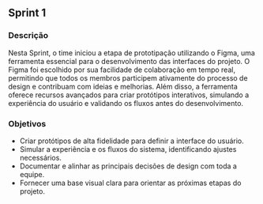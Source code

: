 ## Sprint 1 

### Descrição
Nesta Sprint, o time iniciou a etapa de prototipação utilizando o Figma, uma ferramenta essencial para o desenvolvimento das interfaces do projeto. O Figma foi escolhido por sua facilidade de colaboração em tempo real, permitindo que todos os membros participem ativamente do processo de design e contribuam com ideias e melhorias. Além disso, a ferramenta oferece recursos avançados para criar protótipos interativos, simulando a experiência do usuário e validando os fluxos antes do desenvolvimento.

### Objetivos

- Criar protótipos de alta fidelidade para definir a interface do usuário.
- Simular a experiência e os fluxos do sistema, identificando ajustes necessários.
- Documentar e alinhar as principais decisões de design com toda a equipe.
- Fornecer uma base visual clara para orientar as próximas etapas do projeto.